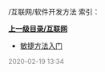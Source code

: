 /互联网/软件开发方法 索引：


**[上一级目录/互联网](/互联网/index.md)**

- [敏捷方法入门](/互联网/软件开发方法/敏捷方法入门.md)


<font size=2 color='grey'> 2020-02-19 13:34 </font>